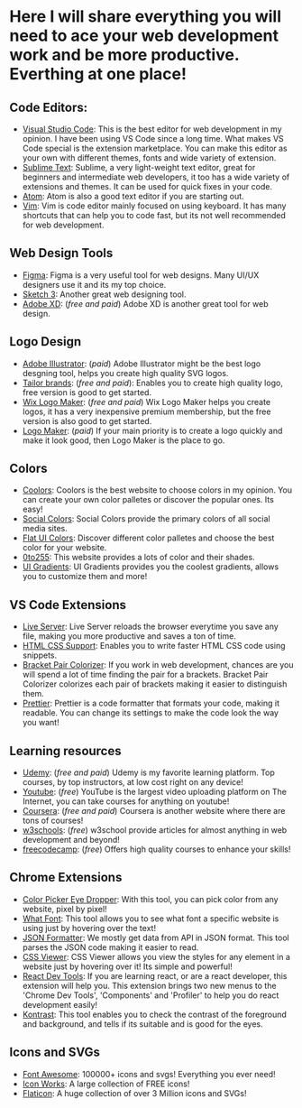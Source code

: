 # Here I will share everything you will need to ace your web development work and be more productive. Everthing at one place!

## Code Editors:
- [Visual Studio Code](https://code.visualstudio.com/): This is the best editor for web development in my opinion. I have been using VS Code since a long time. What makes VS Code special is the extension marketplace. You can make this editor as your own with different themes, fonts and wide variety of extension. 
- [Sublime Text](https://www.sublimetext.com/): Sublime, a very light-weight text editor, great for beginners and intermediate web developers, it too has a wide variety of extensions and themes. It can be used for quick fixes in your code.
- [Atom](https://atom.io/): Atom is also a good text editor if you are starting out.
- [Vim](https://www.vim.org/): Vim is code editor mainly focused on using keyboard. It has many shortcuts that can help you to code fast, but its not well recommended for web development.

## Web Design Tools
- [Figma](https://www.figma.com/downloads/): Figma is a very useful tool for web designs. Many UI/UX designers use it and its my top choice.
- [Sketch 3](https://www.sketch.com/): Another great web designing tool.
- [Adobe XD](https://www.adobe.com/products/xd.html): (*free and paid*) Adobe XD is another great tool for web design.

## Logo Design
- [Adobe Illustrator](https://www.adobe.com/products/illustrator.html): (*paid*) Adobe Illustrator might be the best logo desgning tool, helps you create high quality SVG logos.
- [Tailor brands](https://www.tailorbrands.com/): (*free and paid*): Enables you to create high quality logo, free version is good to get started.
- [Wix Logo Maker](https://www.wix.com/logo/maker): (*free and paid*) Wix Logo Maker helps you create logos, it has a very inexpensive premium membership, but the free version is also good to get started.
 - [Logo Maker](https://secure.logomaker.com/logomaker/): (*paid*) If your main priority is to create a logo quickly and make it look good, then Logo Maker is the place to go.
 
## Colors
- [Coolors](https://coolors.co/): Coolors is the best website to choose colors in my opinion. You can create your own color palletes or discover the popular ones. Its easy!
- [Social Colors](https://www.materialui.co/socialcolors): Social Colors provide the primary colors of all social media sites.  
- [Flat UI Colors](https://flatuicolors.com/): Discover different color palletes and choose the best color for your website.
- [0to255](https://www.0to255.com/): This website provides a lots of color and their shades.
- [UI Gradients](https://uigradients.com/): UI Gradients provides you the coolest gradients, allows you to customize them and more!

## VS Code Extensions
- [Live Server](https://marketplace.visualstudio.com/items?itemName=ritwickdey.LiveServer): Live Server reloads the browser everytime you save any file, making you more productive and saves a ton of time.
- [HTML CSS Support](https://marketplace.visualstudio.com/items?itemName=ecmel.vscode-html-css): Enables you to write faster HTML CSS code using snippets.
- [Bracket Pair Colorizer](https://marketplace.visualstudio.com/items?itemName=CoenraadS.bracket-pair-colorizer): If you work in web development, chances are you will spend a lot of time finding the pair for a brackets. Bracket Pair Colorizer colorizes each pair of brackets making it easier to distinguish them.
- [Prettier](https://marketplace.visualstudio.com/items?itemName=esbenp.prettier-vscode): Prettier is a code formatter that formats your code, making it readable. You can change its settings to make the code look the way you want! 

## Learning resources
- [Udemy](https://udemy.com): (*free and paid*) Udemy is my favorite learning platform. Top courses, by top instructors, at low cost right on any device!
- [Youtube](https://youtube.com): (*free*) YouTube is the largest video uploading platform on The Internet, you can take courses for anything on youtube!
- [Coursera](https://www.coursera.org/): (*free and paid*) Coursera is another website where there are tons of courses!
- [w3schools](https://www.w3schools.com/): (*free*) w3school provide articles for almost anything in web development and beyond! 
- [freecodecamp](www.freecodecamp.org): (*free*) Offers high quality courses to enhance your skills!

## Chrome Extensions
- [Color Picker Eye Dropper](https://chrome.google.com/webstore/detail/colorpick-eyedropper/ohcpnigalekghcmgcdcenkpelffpdolg?hl=en): With this tool, you can pick color from any website, pixel by pixel!
- [What Font](https://chrome.google.com/webstore/detail/whatfont/jabopobgcpjmedljpbcaablpmlmfcogm): This tool allows you to see what font a specific website is using just by hovering over the text!
- [JSON Formatter](https://chrome.google.com/webstore/detail/json-formatter/bcjindcccaagfpapjjmafapmmgkkhgoa?hl=en): We mostly get data from API in JSON format. This tool parses the JSON code making it easier to read.
- [CSS Viewer](https://chrome.google.com/webstore/detail/cssviewer/ggfgijbpiheegefliciemofobhmofgce?hl=en): CSS Viewer allows you view the styles for any element in a website just by hovering over it! Its simple and powerful!
- [React Dev Tools](https://chrome.google.com/webstore/detail/react-developer-tools/fmkadmapgofadopljbjfkapdkoienihi?hl=en): If you are learning react, or are a react developer, this extension will help you. This extension brings two new menus to the 'Chrome Dev Tools', 'Components' and 'Profiler' to help you do react development easily!
- [Kontrast](https://chrome.google.com/webstore/detail/kontrast-wcag-contrast-ch/haphaaenepedkjngghandlmhfillnhjk?hl=en): This tool enables you to check the contrast of the foreground and background, and tells if its suitable and is good for the eyes.

## Icons and SVGs
- [Font Awesome](fontawesome.com): 100000+ icons and svgs! Everything you ever need!
- [Icon Works](http://icon-works.com/): A large collection of FREE icons!
- [Flaticon](https://www.flaticon.com/): A huge collection of over 3 Million icons and SVGs!
